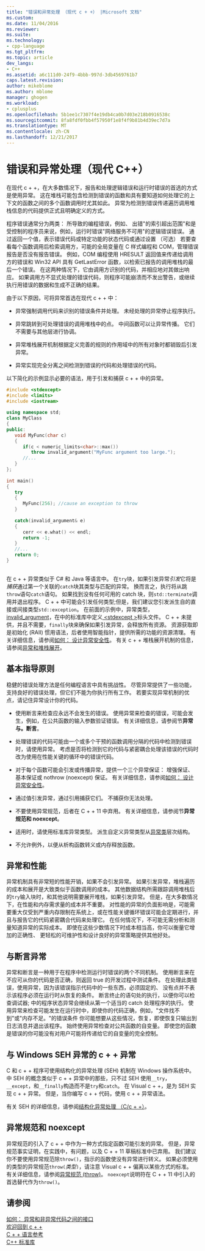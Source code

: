 ```yaml
---
title: "错误和异常处理 （现代 c + +） |Microsoft 文档"
ms.custom: 
ms.date: 11/04/2016
ms.reviewer: 
ms.suite: 
ms.technology:
- cpp-language
ms.tgt_pltfrm: 
ms.topic: article
dev_langs:
- C++
ms.assetid: a6c111d0-24f9-4bbb-997d-3db4569761b7
caps.latest.revision: 
author: mikeblome
ms.author: mblome
manager: ghogen
ms.workload:
- cplusplus
ms.openlocfilehash: 5b1ee1c7307f4e19db4ca0b7d03e218b0916538c
ms.sourcegitcommit: 8fa8fdf0fbb4f57950f1e8f4f9b81b4d39ec7d7a
ms.translationtype: MT
ms.contentlocale: zh-CN
ms.lasthandoff: 12/21/2017
---
```

# <a name="errors-and-exception-handling-modern-c"></a>错误和异常处理（现代 C++）
在现代 c + +，在大多数情况下，报告和处理逻辑错误和运行时错误的首选的方式是使用异常。 这在堆栈可能包含检测到错误的函数和具有要知道如何处理它的上下文的函数之间的多个函数调用时尤其如此。 异常为检测到错误传递遍历调用堆栈信息的代码提供正式且明确定义的方式。  
  
 程序错误通常分为两类： 所导致的编程错误，例如、 出错"的索引超出范围"和是受控制的程序员来说，例如，运行时错误"网络服务不可用"的逻辑错误错误。 通过返回一个值，表示错误代码或特定功能的状态代码或通过设置 （可选） 若要查看每个函数调用后检索调用方，可能的全局变量在 C 样式编程和 COM，管理错误报告是否没有报告错误。 例如，COM 编程使用 HRESULT 返回值来传递给调用方的错误和 Win32 API 具有 GetLastError 函数，以检索已报告的调用堆栈的最后一个错误。 在这两种情况下，它由调用方识别的代码，并相应地对其做出响应。 如果调用方不显式处理的错误代码，则程序可能崩溃而不发出警告，或继续执行用错误的数据和生成不正确的结果。  
  
 由于以下原因，可将异常首选在现代 c + + 中：  
  
-   异常强制调用代码来识别的错误条件并处理。 未经处理的异常停止程序执行。  
  
-   异常跳转到可处理错误的调用堆栈中的点。 中间函数可以让异常传播。 它们不需要与其他层进行协调。  
  
-   异常堆栈展开机制根据定义完善的规则的作用域中的所有对象时都销毁后引发异常。  
  
-   异常实现完全分离之间检测到错误的代码和处理错误的代码。  
  
 以下简化的示例显示必要的语法，用于引发和捕获 c + + 中的异常。  
  
```cpp  
#include <stdexcept>  
#include <limits>  
#include <iostream>  
  
using namespace std;  
class MyClass  
{  
public:  
   void MyFunc(char c)  
   {  
      if(c < numeric_limits<char>::max())  
         throw invalid_argument("MyFunc argument too large.");  
      //...  
   }  
};  
  
int main()  
{  
   try  
   {  
      MyFunc(256); //cause an exception to throw  
   }  
  
   catch(invalid_argument& e)  
   {  
      cerr << e.what() << endl;  
      return -1;  
   }  
   //...  
   return 0;  
}  
  
```  
  
 在 c + + 异常类似于 C# 和 Java 等语言中。 在`try`块，如果引发异常*引发*它将是*捕获*通过第一个关联的`catch`块其类型与匹配的异常。 换而言之，执行将从跳`throw`语句`catch`语句。 如果找到没有任何可用的 catch 块，则`std::terminate`调用并退出程序。 C + + 中可能会引发任何类型;但是，我们建议您引发派生自的直接或间接类型`std::exception`。 在前面的示例中，异常类型， [invalid_argument](../standard-library/invalid-argument-class.md)，在中的标准库中定义[ \<stdexcept >](../standard-library/stdexcept.md)标头文件。 C + + 未提供，并且不需要，`finally`块来确保如果引发异常，会释放所有资源。 资源获取即是初始化 (RAII) 惯用语法，后者使用智能指针，提供所需的功能的资源清理。 有关详细信息，请参阅[如何： 设计异常安全性](../cpp/how-to-design-for-exception-safety.md)。 有关 c + + 堆栈展开机制的信息，请参阅[异常和堆栈展开](../cpp/exceptions-and-stack-unwinding-in-cpp.md)。  
  
## <a name="basic-guidelines"></a>基本指导原则  
 稳健的错误处理方法是任何编程语言中具有挑战性。 尽管异常提供了一些功能，支持良好的错误处理，但它们不能为你执行所有工作。 若要实现异常机制的优点，请记住异常设计你的代码。  
  
-   使用断言来检查应永远不会发生的错误。 使用异常来检查的错误，可能会发生，例如，在公共函数的输入参数验证错误。 有关详细信息，请参阅节**异常与。断言**。  
  
-   处理错误的代码可能由一个或多个干预的函数调用分隔的代码中检测到错误时，请使用异常。 考虑是否将检测到它的代码与紧密耦合处理该错误的代码时改为使用在性能关键的循环中的错误代码。 
  
-   对于每个函数可能会引发或传播异常，提供一个三个异常保证： 增强保证、 基本保证或 nothrow (noexcept) 保证。 有关详细信息，请参阅[如何： 设计异常安全性](../cpp/how-to-design-for-exception-safety.md)。  
  
-   通过值引发异常，通过引用捕获它们。 不捕获你无法处理。 
  
-   不要使用异常规范，后者在 C + + 11 中弃用。 有关详细信息，请参阅节**异常规范和 noexcept**。  
  
-   适用时，请使用标准库异常类型。 派生自定义异常类型从[异常类](../standard-library/exception-class.md)层次结构。  
  
-   不允许例外，以便从析构函数转义或内存释放函数。  
  
## <a name="exceptions-and-performance"></a>异常和性能  
 异常机制具有非常短的性能开销，如果不会引发异常。 如果引发异常，堆栈遍历的成本和展开是大致类似于函数调用的成本。 其他数据结构所需跟踪调用堆栈后的`try`输入块时，和其他说明需要展开堆栈，如果引发异常。 但是，在大多数情况下，在性能和内存需求量的成本并不重要。 对性能的异常的负面影响是，可能需要重大仅受到严重内存限制在系统上，或在性能关键循环错误可能会定期进行，并且与报告它的代码紧密耦合代码来处理它。 在任何情况下，不可能无需分析和测量知道异常的实际成本。 即使在这些少数情况下时成本相当高，你可以衡量它增加的正确性、 更轻松的可维护性和设计良好的异常策略提供其他好处。  
  
## <a name="exceptions-vs-assertions"></a>与断言异常  
 异常和断言是一种用于在程序中检测运行时错误的两个不同机制。 使用断言来在不应可从你的代码是否正确，则返回 true 的开发过程中测试条件。 在处理此类错误，使用异常，因为该错误指示代码中的一些东西，必须固定的、 没有点并不表示该程序必须在运行时从恢复的条件。 断言终止的语句处的执行，以便你可以检查调试器; 中的程序状态异常会继续从第一个适当的 catch 处理程序的执行。 使用异常来检查可能发生在运行时中，即使你的代码正确，例如，"文件找不到"或"内存不足。"的错误条件 你可能想要从这些情况，恢复，即使恢复只输出到日志消息并退出该程序。 始终使用异常检查对公共函数的自变量。 即使您的函数是错误的你可能没有对用户可能将传递给它的自变量的完全控制。  
  
## <a name="c-exceptions-versus-windows-seh-exceptions"></a>与 Windows SEH 异常的 c + + 异常  
 C 和 c + + 程序可使用结构化的异常处理 (SEH) 机制在 Windows 操作系统中。 中 SEH 的概念类似于 c + + 异常中的那些，只不过 SEH 使用`__try`， `__except`，和`__finally`构造而不是`try`和`catch`。 在 Visual c + +，是为 SEH 实现 c + + 异常。 但是，当你编写 c + + 代码，使用 c + + 异常语法。  
  
 有关 SEH 的详细信息，请参阅[结构化异常处理 （C/c + +）](../cpp/structured-exception-handling-c-cpp.md)。  
  
## <a name="exception-specifications-and-noexcept"></a>异常规范和 noexcept  
 异常规范的引入了 c + + 中作为一种方式指定函数可能引发的异常。 但是，异常规范事实证明，在实践中，有问题，以及 C + + 11 草稿标准中已弃用。 我们建议你不要使用异常规范除`throw()`，指示的函数使没有异常进行转义。 如果必须使用的类型的异常规范`throw(`*类型*`)`，请注意 Visual c + + 偏离以某些方式的标准。 有关详细信息，请参阅[异常规范 (throw)](../cpp/exception-specifications-throw-cpp.md)。 `noexcept`说明符在 C + + 11 中引入的首选替代作为`throw()`。  
  
## <a name="see-also"></a>请参阅  
 [如何： 异常和非异常代码之间的接口](../cpp/how-to-interface-between-exceptional-and-non-exceptional-code.md)   
 [欢迎回到 c + +](../cpp/welcome-back-to-cpp-modern-cpp.md)   
 [C + + 语言参考](../cpp/cpp-language-reference.md)   
 [C++ 标准库](../standard-library/cpp-standard-library-reference.md)
